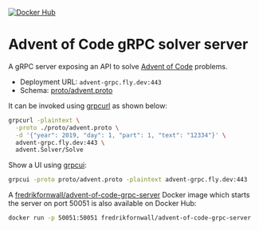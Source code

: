 [![Docker Hub](https://img.shields.io/docker/v/fredrikfornwall/advent-of-code-grpc-server.svg?label=docker)](https://hub.docker.com/r/fredrikfornwall/advent-of-code-grpc-server)

# Advent of Code gRPC solver server

A gRPC server exposing an API to solve [Advent of Code](https://adventofcode.com/) problems.

- Deployment URL: `advent-grpc.fly.dev:443`
- Schema: [proto/advent.proto](proto/advent.proto)

It can be invoked using [grpcurl](https://github.com/fullstorydev/grpcurl) as shown below:

```sh
grpcurl -plaintext \
  -proto ./proto/advent.proto \
  -d '{"year": 2019, "day": 1, "part": 1, "text": "12334"}' \
  advent-grpc.fly.dev:443 \
  advent.Solver/Solve
```

Show a UI using [grpcui](https://github.com/fullstorydev/grpcui):

```sh
grpcui -proto proto/advent.proto -plaintext advent-grpc.fly.dev:443
```

A [fredrikfornwall/advent-of-code-grpc-server](https://hub.docker.com/r/fredrikfornwall/advent-of-code-grpc-server) Docker image which starts the server on port 50051 is also available on Docker Hub:

```sh
docker run -p 50051:50051 fredrikfornwall/advent-of-code-grpc-server
```
